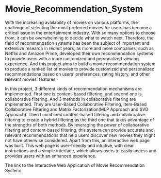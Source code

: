 # Movie_Recommendation_System
With the increasing availability of movies on various platforms, the challenge of selecting the most preferred movies for users has become a critical issue in the entertainment industry. With so many options to choose from, it can be overwhelming to decide what to watch next. Therefore, the field of recommendation systems has been the subject of important and extensive research in recent years, as more and more companies, such as Netflix and Amazon Prime, developed their own recommendation systems to provide users with a more customized and personalized viewing experience. And this project aims to build a movie recommendation system to produce a ranked list of movies to provide customized and personalized recommendations based on users’ preferences, rating history, and other relevant movies’ features. 


In this project, 3 different kinds of recommendation mechanisms are implemented. First one is content-based filtering, and second one is collaborative filtering. And 3 methods in collaborative filtering are implemented. They are User-Based Collaborative Filtering, Item-Based Collaborative Filtering and Matrix Factorization(MLP Approach and SVD Approach). Then I combined content-based filtering and collaborative filtering to create a hybrid filtering as the third one that takes advantage of the strengths of both methods. By leveraging the power of collaborative filtering and content-based filtering, this system can provide accurate and relevant recommendations that help users discover new movies they might not have otherwise considered. Apart from this, an interactive web page was built. This web page is user-friendly and intuitive, with clear instructions and a simple interface, which allows users to easily access and provides users with an enhanced experience.

The link to the Interactive Web Application of Movie Recommendation System: 

